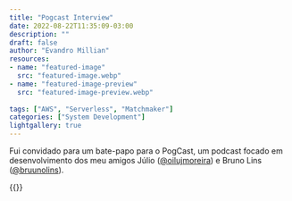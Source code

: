 ```yaml
---
title: "Pogcast Interview"
date: 2022-08-22T11:35:09-03:00
description: ""
draft: false
author: "Evandro Millian"
resources:
- name: "featured-image"
  src: "featured-image.webp"
- name: "featured-image-preview"
  src: "featured-image-preview.webp"
  
tags: ["AWS", "Serverless", "Matchmaker"]
categories: ["System Development"]
lightgallery: true
---
```


Fui convidado para um bate-papo para o PogCast, um podcast focado em desenvolvimento dos meu amigos Júlio ([@oilujmoreira](https://www.instagram.com/oilujmoreira)) e Bruno Lins ([@bruunolins](https://www.instagram.com/bruunolins)). 

{{<youtube C3S_lACT8B8>}}
